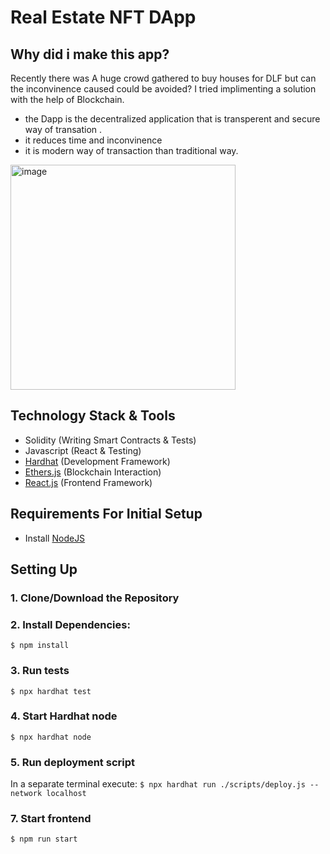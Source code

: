 # Real Estate NFT DApp

## Why did i make this app?
Recently there was A huge crowd gathered to buy houses for DLF but can the inconvinence caused could be avoided?
I tried implimenting a solution with the help of Blockchain. 
- the Dapp is the decentralized application that is transperent and secure way of transation .
- it reduces time and inconvinence 
- it is modern way of transaction than traditional way.

<img width="360" alt="image" src="https://user-images.githubusercontent.com/87909132/225570119-4a4c0e84-b1a0-437d-b173-aa0f1807b4c0.png">



## Technology Stack & Tools

- Solidity (Writing Smart Contracts & Tests)
- Javascript (React & Testing)
- [Hardhat](https://hardhat.org/) (Development Framework)
- [Ethers.js](https://docs.ethers.io/v5/) (Blockchain Interaction)
- [React.js](https://reactjs.org/) (Frontend Framework)

## Requirements For Initial Setup
- Install [NodeJS](https://nodejs.org/en/)

## Setting Up
### 1. Clone/Download the Repository

### 2. Install Dependencies:
`$ npm install`

### 3. Run tests
`$ npx hardhat test`

### 4. Start Hardhat node
`$ npx hardhat node`

### 5. Run deployment script
In a separate terminal execute:
`$ npx hardhat run ./scripts/deploy.js --network localhost`

### 7. Start frontend
`$ npm run start`
